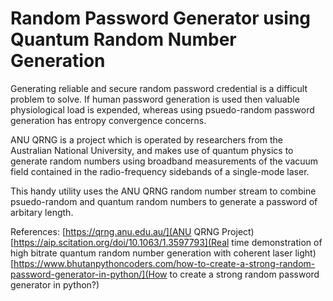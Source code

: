 # Random Password Generator using Quantum Random Number Generation

Generating reliable and secure random password credential is a difficult problem to solve. If human password generation is used then valuable physiological load is expended, whereas using psuedo-random password generation has entropy convergence concerns.

ANU QRNG is a project which is operated by researchers from the Australian National University, and makes use of quantum physics to generate random numbers using broadband measurements of the vacuum field contained in the radio-frequency sidebands of a single-mode laser.

This handy utility uses the ANU QRNG random number stream to combine psuedo-random and quantum random numbers to generate a password of arbitary length.

References:
[https://qrng.anu.edu.au/](ANU QRNG Project)
[https://aip.scitation.org/doi/10.1063/1.3597793](Real time demonstration of high bitrate quantum random number generation with coherent laser light)
[https://www.bhutanpythoncoders.com/how-to-create-a-strong-random-password-generator-in-python/](How to create a strong random password generator in python?)